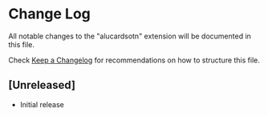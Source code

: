 # Change Log

All notable changes to the "alucardsotn" extension will be documented in this file.

Check [Keep a Changelog](http://keepachangelog.com/) for recommendations on how to structure this file.

## [Unreleased]

- Initial release
